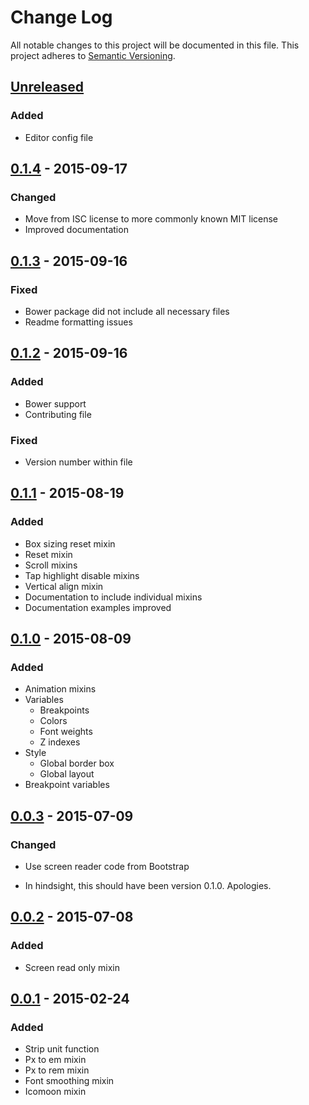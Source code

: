 Change Log
==========

All notable changes to this project will be documented in this file.
This project adheres to [Semantic Versioning](http://semver.org/).

[Unreleased]
------------

### Added

- Editor config file

[0.1.4] - 2015-09-17
--------------------

### Changed

- Move from ISC license to more commonly known MIT license
- Improved documentation

[0.1.3] - 2015-09-16
--------------------

### Fixed

- Bower package did not include all necessary files
- Readme formatting issues

[0.1.2] - 2015-09-16
--------------------

### Added

- Bower support
- Contributing file

### Fixed

- Version number within file

[0.1.1] - 2015-08-19
--------------------

### Added

- Box sizing reset mixin
- Reset mixin
- Scroll mixins
- Tap highlight disable mixins
- Vertical align mixin
- Documentation to include individual mixins
- Documentation examples improved

[0.1.0] - 2015-08-09
--------------------

### Added

- Animation mixins
- Variables
    - Breakpoints
    - Colors
    - Font weights
    - Z indexes
- Style
    - Global border box
    - Global layout
- Breakpoint variables

[0.0.3] - 2015-07-09
--------------------

### Changed

- Use screen reader code from Bootstrap

* In hindsight, this should have been version 0.1.0. Apologies.

[0.0.2] - 2015-07-08
--------------------

### Added

- Screen read only mixin

[0.0.1] - 2015-02-24
--------------------

### Added

- Strip unit function
- Px to em  mixin
- Px to rem  mixin
- Font smoothing mixin
- Icomoon mixin

[Unreleased]: https://github.com/turnbullm/ily-scss/compare/v0.1.4...HEAD
[0.1.4]: https://github.com/turnbullm/ily-scss/compare/v0.1.3...v0.1.4
[0.1.3]: https://github.com/turnbullm/ily-scss/compare/v0.1.2...v0.1.3
[0.1.2]: https://github.com/turnbullm/ily-scss/compare/v0.1.1...v0.1.2
[0.1.1]: https://github.com/turnbullm/ily-scss/compare/v0.1.0...v0.1.1
[0.1.0]: https://github.com/turnbullm/ily-scss/compare/v0.0.3...v0.1.0
[0.0.3]: https://github.com/turnbullm/ily-scss/compare/v0.0.2...v0.0.3
[0.0.2]: https://github.com/turnbullm/ily-scss/compare/v0.0.1...v0.0.2
[0.0.1]: https://github.com/turnbullm/ily-scss/compare/79082ac...v0.0.1
